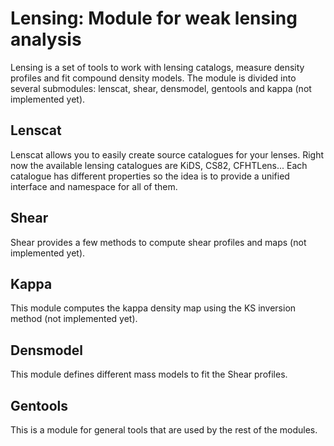# Lensing: Module for weak lensing analysis

Lensing is a set of tools to work with lensing catalogs, measure density profiles and fit compound density models. The module is divided into several submodules: lenscat, shear, densmodel, gentools and kappa (not implemented yet).

## Lenscat
Lenscat allows you to easily create source catalogues for your lenses. Right now the available lensing catalogues are KiDS, CS82, CFHTLens... Each catalogue has different properties so the idea is to provide a unified interface and namespace for all of them.

## Shear
Shear provides a few methods to compute shear profiles and maps (not implemented yet).

## Kappa
This module computes the kappa density map using the KS inversion method (not implemented yet).

## Densmodel
This module defines different mass models to fit the Shear profiles.

## Gentools
This is a module for general tools that are used by the rest of the modules.